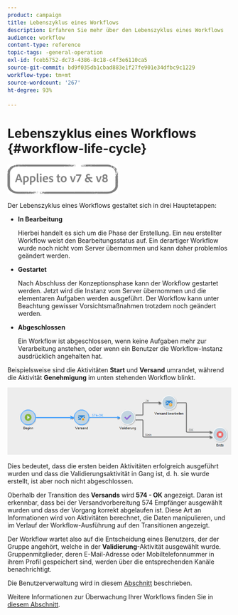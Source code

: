 ```yaml
---
product: campaign
title: Lebenszyklus eines Workflows
description: Erfahren Sie mehr über den Lebenszyklus eines Workflows
audience: workflow
content-type: reference
topic-tags: -general-operation
exl-id: fceb5752-dc73-4386-8c18-c4f3e6110ca5
source-git-commit: bd9f035db1cbad883e1f27fe901e34dfbc9c1229
workflow-type: tm+mt
source-wordcount: '267'
ht-degree: 93%

---
```


# Lebenszyklus eines Workflows {#workflow-life-cycle}

![](../../assets/common.svg)

Der Lebenszyklus eines Workflows gestaltet sich in drei Hauptetappen:

* **In Bearbeitung**

   Hierbei handelt es sich um die Phase der Erstellung. Ein neu erstellter Workflow weist den Bearbeitungsstatus auf. Ein derartiger Workflow wurde noch nicht vom Server übernommen und kann daher problemlos geändert werden.

* **Gestartet**

   Nach Abschluss der Konzeptionsphase kann der Workflow gestartet werden. Jetzt wird die Instanz vom Server übernommen und die elementaren Aufgaben werden ausgeführt. Der Workflow kann unter Beachtung gewisser Vorsichtsmaßnahmen trotzdem noch geändert werden.

* **Abgeschlossen**

   Ein Workflow ist abgeschlossen, wenn keine Aufgaben mehr zur Verarbeitung anstehen, oder wenn ein Benutzer die Workflow-Instanz ausdrücklich angehalten hat.

Beispielsweise sind die Aktivitäten **Start** und **Versand** umrandet, während die Aktivität **Genehmigung** im unten stehenden Workflow blinkt.

![](assets/new-workflow-6.png)

Dies bedeutet, dass die ersten beiden Aktivitäten erfolgreich ausgeführt wurden und dass die Validierungsaktivität in Gang ist, d. h. sie wurde erstellt, ist aber noch nicht abgeschlossen.

Oberhalb der Transition des **Versands** wird **574 - OK** angezeigt. Daran ist erkennbar, dass bei der Versandvorbereitung 574 Empfänger ausgewählt wurden und dass der Vorgang korrekt abgelaufen ist. Diese Art an Informationen wird von Aktivitäten berechnet, die Daten manipulieren, und im Verlauf der Workflow-Ausführung auf den Transitionen angezeigt.

Der Workflow wartet also auf die Entscheidung eines Benutzers, der der Gruppe angehört, welche in der **Validierung**-Aktivität ausgewählt wurde. Gruppenmitglieder, deren E-Mail-Adresse oder Mobiltelefonnummer in ihrem Profil gespeichert sind, werden über die entsprechenden Kanäle benachrichtigt.

Die Benutzerverwaltung wird in diesem [Abschnitt](../../platform/using/access-management.md) beschrieben.

Weitere Informationen zur Überwachung Ihrer Workflows finden Sie in [diesem Abschnitt](monitoring-workflow-execution.md).
